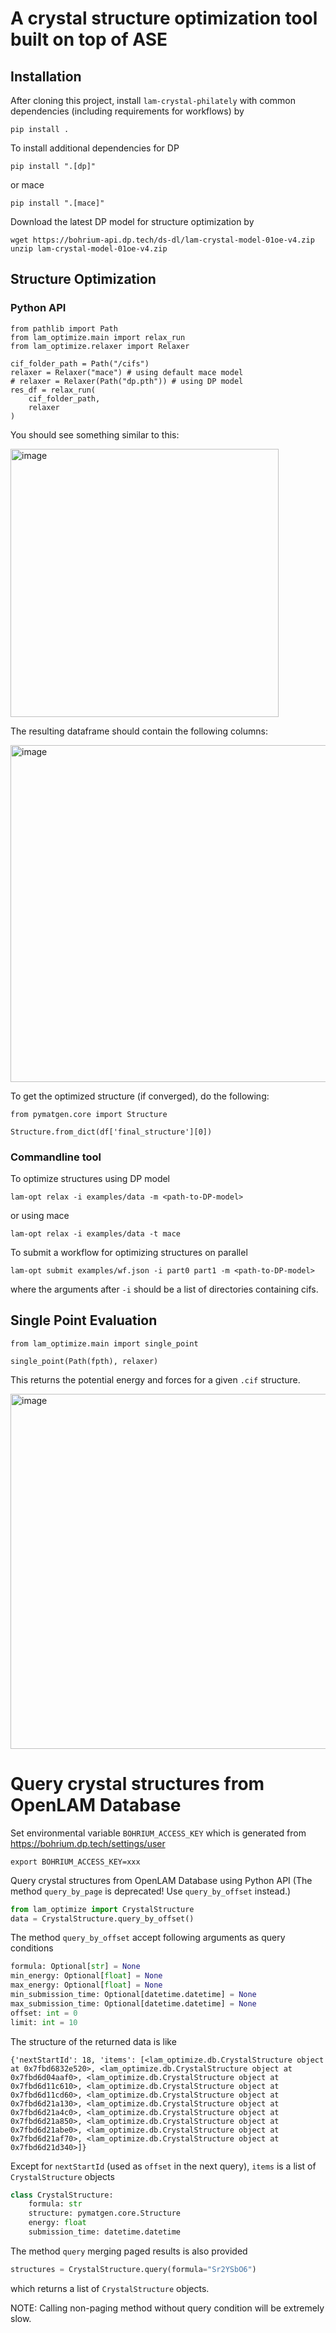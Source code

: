 # A crystal structure optimization tool built on top of ASE

## Installation

After cloning this project, install `lam-crystal-philately` with common dependencies (including requirements for workflows) by
```
pip install .
```
To install additional dependencies for DP
```
pip install ".[dp]"
```
or mace
```
pip install ".[mace]"
```

Download the latest DP model for structure optimization by
```
wget https://bohrium-api.dp.tech/ds-dl/lam-crystal-model-01oe-v4.zip
unzip lam-crystal-model-01oe-v4.zip
```


## Structure Optimization

### Python API

```
from pathlib import Path
from lam_optimize.main import relax_run
from lam_optimize.relaxer import Relaxer

cif_folder_path = Path("/cifs")
relaxer = Relaxer("mace") # using default mace model
# relaxer = Relaxer(Path("dp.pth")) # using DP model
res_df = relax_run(
    cif_folder_path,
    relaxer
)
```

You should see something similar to this:

<img width="429" alt="image" src="https://github.com/deepmodeling/lam-crystal-philately/assets/137014849/0e652ec3-aa8d-4332-b90a-c3fb13c081ff">

The resulting dataframe should contain the following columns:

<img width="539" alt="image" src="https://github.com/deepmodeling/lam-crystal-philately/assets/137014849/f3be0bbf-ff85-4d27-92b2-46ba81e9c5c2">

To get the optimized structure (if converged), do the following:

```
from pymatgen.core import Structure

Structure.from_dict(df['final_structure'][0])
```

### Commandline tool

To optimize structures using DP model
```
lam-opt relax -i examples/data -m <path-to-DP-model>
```
or using mace
```
lam-opt relax -i examples/data -t mace
```

To submit a workflow for optimizing structures on parallel
```
lam-opt submit examples/wf.json -i part0 part1 -m <path-to-DP-model>
```
where the arguments after `-i` should be a list of directories containing cifs.

## Single Point Evaluation

```
from lam_optimize.main import single_point

single_point(Path(fpth), relaxer)

```
This returns the potential energy and forces for a given `.cif` structure.

<img width="568" alt="image" src="https://github.com/deepmodeling/lam-crystal-philately/assets/137014849/6917528d-7e2a-4dc0-a49a-a87825983fba">


# Query crystal structures from OpenLAM Database

Set environmental variable `BOHRIUM_ACCESS_KEY` which is generated from https://bohrium.dp.tech/settings/user
```
export BOHRIUM_ACCESS_KEY=xxx
```
Query crystal structures from OpenLAM Database using Python API (The method `query_by_page` is deprecated! Use `query_by_offset` instead.)
```python
from lam_optimize import CrystalStructure
data = CrystalStructure.query_by_offset()
```
The method `query_by_offset` accept following arguments as query conditions
```python
formula: Optional[str] = None
min_energy: Optional[float] = None
max_energy: Optional[float] = None
min_submission_time: Optional[datetime.datetime] = None
max_submission_time: Optional[datetime.datetime] = None
offset: int = 0
limit: int = 10
```
The structure of the returned data is like
```
{'nextStartId': 18, 'items': [<lam_optimize.db.CrystalStructure object at 0x7fbd6832e520>, <lam_optimize.db.CrystalStructure object at 0x7fbd6d04aaf0>, <lam_optimize.db.CrystalStructure object at 0x7fbd6d11c610>, <lam_optimize.db.CrystalStructure object at 0x7fbd6d11cd60>, <lam_optimize.db.CrystalStructure object at 0x7fbd6d21a130>, <lam_optimize.db.CrystalStructure object at 0x7fbd6d21a4c0>, <lam_optimize.db.CrystalStructure object at 0x7fbd6d21a850>, <lam_optimize.db.CrystalStructure object at 0x7fbd6d21abe0>, <lam_optimize.db.CrystalStructure object at 0x7fbd6d21af70>, <lam_optimize.db.CrystalStructure object at 0x7fbd6d21d340>]}
```
Except for `nextStartId` (used as `offset` in the next query), `items` is a list of `CrystalStructure` objects
```python
class CrystalStructure:
    formula: str
    structure: pymatgen.core.Structure
    energy: float
    submission_time: datetime.datetime
```

The method `query` merging paged results is also provided
```python
structures = CrystalStructure.query(formula="Sr2YSbO6")
```
which returns a list of `CrystalStructure` objects.

NOTE: Calling non-paging method without query condition will be extremely slow.
